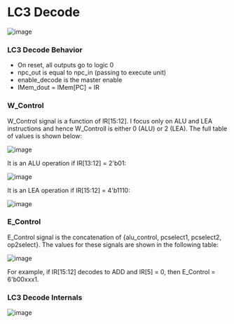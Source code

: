 # LC3 Decode
![image](https://github.com/coolnikitav/coding-lessons/assets/30304422/7c066fab-c53f-47ef-8576-4670afd42fcb)

### LC3 Decode Behavior
- On reset, all outputs go to logic 0
- npc_out is equal to npc_in (passing to execute unit)
- enable_decode is the master enable
- IMem_dout = IMem[PC] = IR

### W_Control
W_Control signal is a function of IR[15:12]. I focus only on ALU and LEA instructions and hence W_Controll is either 0 (ALU) or 2 (LEA). The full table of values is shown below:

![image](https://github.com/coolnikitav/coding-lessons/assets/30304422/40a2bb9c-5580-4b2b-824f-1b5f7e2f35ba)

It is an ALU operation if IR[13:12] = 2'b01:

![image](https://github.com/coolnikitav/coding-lessons/assets/30304422/b4081918-52b9-41ce-955e-671ac5e9fa21)

It is an LEA operation if IR[15:12] = 4'b1110:

![image](https://github.com/coolnikitav/coding-lessons/assets/30304422/3b2d3afa-338d-47b2-81aa-7d3dff2c3a37)

### E_Control
E_Control signal is the concatenation of {alu_control, pcselect1, pcselect2, op2select}. The values for these signals are shown in the following table:

![image](https://github.com/coolnikitav/coding-lessons/assets/30304422/43c910b6-5b4e-4633-b671-152e67ca83c5)

For example, if IR[15:12] decodes to ADD and IR[5] = 0, then E_Control = 6'b00xxx1.



### LC3 Decode Internals
![image](https://github.com/coolnikitav/coding-lessons/assets/30304422/3fb97ea6-a669-485c-819b-0f3335a9b292)
